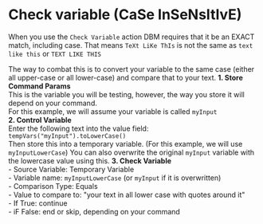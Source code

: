 # Check variable (CaSe InSeNsItIvE)
When you use the `Check Variable` action DBM requires that it be an EXACT match, including case. That means
```TeXt LiKe ThIs```
is not the same as
```text like this```
or
```TEXT LIKE THIS```

The way to combat this is to convert your variable to the same case (either all upper-case or all lower-case) and compare that to your text.
**1. Store Command Params**  
    This is the variable you will be testing, however, the way you store it will depend on your command.  
    For this example, we will assume your variable is called `myInput`  
**2. Control Variable**  
    Enter the following text into the value field: `tempVars("myInput").toLowerCase()`  
    Then store this into a temporary variable. (For this example, we will use `myInputLowerCase`)
    You can also overwrite the original `myInput` variable with the lowercase value using this.
**3. Check Variable**  
    - Source Variable: Temporary Variable  
    - Variable name: `myInputLowerCase` (or `myInput` if it is overwritten)  
    - Comparison Type: Equals  
    - Value to compare to: "your text in all lower case with quotes around it"  
    - If True: continue  
    - iF False: end or skip, depending on your command